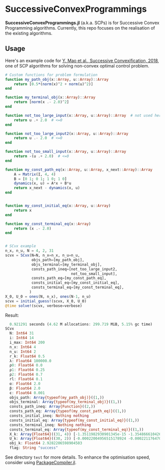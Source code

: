 # SuccessiveConvexProgrammings
**SuccessiveConvexProgrammings.jl** (a.k.a. SCPs)
is for Successive Convex Programming algorithms.
Currently,
this repo focuses on the realisation of the existing algorithms.

## Usage
Here's an example code for
[Y. Mao et al., Successive Convexification, 2018](https://arxiv.org/abs/1804.06539),
one of SCP algorithms for solving non-convex optimal control problem.

```julia
# Custom functions for problem formulation
function my_path_obj(x::Array, u::Array)::Array
    return [0.5*(norm(x)^2 + norm(u)^2)]
end

function my_terminal_obj(x::Array)::Array
    return [norm(x .- 2.0)^2]
end

function not_too_large_input(x::Array, u::Array)::Array  # not used here
    return u .+ 2.0  # <=0
end

function not_too_large_input2(x::Array, u::Array)::Array
    return u .- 2.0  # <=0
end

function not_too_small_input(x::Array, u::Array)::Array
    return -(u .+ 2.0)  # <=0
end

function my_const_path_eq(x::Array, u::Array, x_next::Array)::Array
    A = Matrix(I, 4, 4)
    B = [0 1; 0 1; 1 0; 1 0]
    dynamics(x, u) = A*x + B*u
    return x_next - dynamics(x, u)
end


function my_const_initial_eq(x::Array, u::Array)
    return x
end

function my_const_terminal_eq(x::Array)
    return (x .- 2.0)
end


# SCvx example
n_x, n_u, N = 4, 2, 31
scvx = SCvx(N=N, n_x=n_x, n_u=n_u,
            objs_path=[my_path_obj],
            objs_terminal=[my_terminal_obj],
            consts_path_ineq=[not_too_large_input2,
                              not_too_small_input],
            consts_path_eq=[my_const_path_eq],
            consts_initial_eq=[my_const_initial_eq],
            consts_terminal_eq=[my_const_terminal_eq],
           )
X_0, U_0 = ones(N, n_x), ones(N-1, n_u)
scvx = initial_guess!(scvx, X_0, U_0)
@time solve!(scvx, verbose=verbose)
```

Result:

```julia
  0.921291 seconds (4.62 M allocations: 299.719 MiB, 5.15% gc time)
SCvx
  N: Int64 31
  i: Int64 14
  i_max: Int64 200
  n_x: Int64 4
  n_u: Int64 2
  r_k: Float64 0.5
  λ: Float64 100000.0
  ρ0: Float64 0.0
  ρ1: Float64 0.25
  ρ2: Float64 0.7
  rl: Float64 0.1
  α: Float64 2.0
  β: Float64 2.0
  ϵ: Float64 0.001
  objs_path: Array{typeof(my_path_obj)}((1,))
  objs_terminal: Array{typeof(my_terminal_obj)}((1,))
  consts_path_ineq: Array{Function}((2,))
  consts_path_eq: Array{typeof(my_const_path_eq)}((1,))
  consts_initial_ineq: Nothing nothing
  consts_initial_eq: Array{typeof(my_const_initial_eq)}((1,))
  consts_terminal_ineq: Nothing nothing
  consts_terminal_eq: Array{typeof(my_const_terminal_eq)}((1,))
  X_k: Array{Float64}((31, 4)) [-1.3511982930901345e-15 -1.3548666104268918e-15 -1.380711075409979e-15 -1.3816195819191138e-15; -0.00022117647021521698 -0.00022117647021522433 -0.0002200495650853284 -0.0002200495650853302; … ; 0.5772280007439645 0.5772280007439643 0.5772237620536798 0.5772237620536798; 2.000000000537185 2.000000000537185 2.000000000537199 2.000000000537199]
  U_k: Array{Float64}((30, 2)) [-0.00022004956515178924 -0.00022117647028205013; -6.284246324169491e-5 -6.288074341830041e-5; … ; 0.41606753466786084 0.4160697952736614; 1.4227762395362158 1.4227720008458915]
  obj_k: Float64 2.9282206598904503
  flag: String "success"
```

See directory `test` for more details.
To enhance the optimisation speed,
consider using [PackageCompiler.jl](https://github.com/JuliaLang/PackageCompiler.jl).
